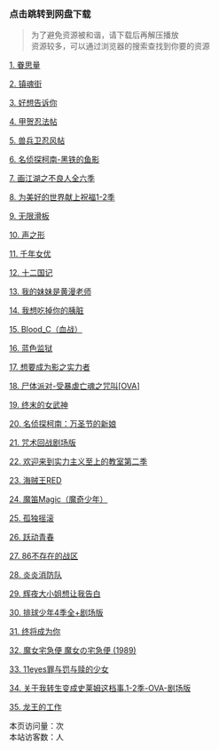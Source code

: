 ### 点击跳转到网盘下载

> 为了避免资源被和谐，请下载后再解压播放  
> 资源较多，可以通过浏览器的搜索查找到你要的资源

[1. 眷思量](https://tuoma.bec.today/item?id=dFoFnvAan4bP1WNhu6pTh)

[2. 镇魂街](https://tuoma.bec.today/item?id=sNDE-aOFDA6yny0I8GMc1)

[3. 好想告诉你](https://tuoma.bec.today/item?id=9OUfvmnhGcyf2an9Vc47F)

[4. 甲贺忍法帖](https://tuoma.bec.today/item?id=3UD3rY4IqZSUV4w8WGSDs)

[5. 兽兵卫忍风帖](https://tuoma.bec.today/item?id=X8Nbw9gC0NXhcs3bmp8yT)

[6. 名侦探柯南-黑铁的鱼影](https://tuoma.bec.today/item?id=zlaOoUVO-JTymqze75KZI)

[7. 画江湖之不良人全六季](https://tuoma.bec.today/item?id=cNUA77kL_9KfwiHYjgqXE)

[8. 为美好的世界献上祝福1-2季](https://tuoma.bec.today/item?id=OUccQqk25-gi5Lw0MRjnD)

[9. 无限滑板](https://tuoma.bec.today/item?id=BDVEgIXAdiwT_Ns-mqXne)

[10. 声之形](https://tuoma.bec.today/item?id=WgSy7qzlWbaqTCxBRAdYh)

[11. 千年女优](https://tuoma.bec.today/item?id=5zW0Iz20GXXwJe_CMQFGP)

[12. 十二国记](https://tuoma.bec.today/item?id=Nwt5qY7IS7ZLw74k3t54g)

[13. 我的妹妹是黄漫老师](https://pan.baidu.com/s/1Ju3rQhGivycO5ZVLslrt4w?pwd=77n7)

[14. 我想吃掉你的胰脏](https://pan.baidu.com/s/1ZukdaZPkKhe3gXPE2csMPg?pwd=f3ek)

[15. Blood_C（血战）](https://pan.baidu.com/s/1cwOqgRjn7mpHo9VEE7nSmw?pwd=bhg3)

[16. 蓝色监狱](https://pan.baidu.com/s/1LrJkRDcR7MfC8P13T7E41A?pwd=aafp)

[17. 想要成为影之实力者](https://pan.baidu.com/s/1hW2dtPKXA09WRjSV69O_kA?pwd=rbg4)

[18. 尸体派对-受暴虐亡魂之咒叫[OVA]](https://pan.baidu.com/s/1-J-SrjOLBQBVxyDM7-9MEQ?pwd=4dux)

[19. 终末的女武神](https://pan.baidu.com/s/15yRC621PrKswrIqms56B-w?pwd=zcsf)

[20. 名侦探柯南：万圣节的新娘](https://pan.baidu.com/s/15TeZF7eUcoTfxTXgSIm_6Q?2j0s)

[21. 咒术回战剧场版](https://pan.baidu.com/s/1b5UUDDjuCoVKOQ5O9Z9jJg?4w23)

[22. 欢迎来到实力主义至上的教室第二季](https://pan.baidu.com/s/1aZHqiPCqfrjk4_0uqZdaew?01h9)

[23. 海贼王RED](https://tuoma.bec.today/item?id=0cIYeAan5L8oOVPA4oCQ_)

[24. 魔笛Magic（魔奇少年）](https://tuoma.bec.today/item?id=pyRy9xhx0bFtbSXF9SqQ3)

[25. 孤独摇滚](https://tuoma.bec.today/item?id=6K_S_vg3PxKynTyUIINtR)

[26. 跃动青春](https://tuoma.bec.today/item?id=EA3I7NzuqkUzh9YLfKEkB)

[27. 86不存在的战区](https://tuoma.bec.today/item?id=reqQccwjz_Uce_owzMj_B)

[28. 炎炎消防队](https://tuoma.bec.today/item?id=7BYOujBCxuKI0uNR75mc0)

[29. 辉夜大小姐想让我告白](https://tuoma.bec.today/item?id=KXMBxVxDpZzyQgY94S1MV)

[30. 排球少年4季全+剧场版](https://tuoma.bec.today/item?id=UQQtgy44ooqkbygWN3TYg)

[31. 终将成为你](https://tuoma.bec.today/item?id=XfgNnFcF6yokL5HqahZjA)

[32. 魔女宅急便 魔女の宅急便 (1989)](https://tuoma.bec.today/item?id=1h4gaR5DuvNxf1i72wu1x)

[33. 11eyes罪与罚与赎的少女](https://tuoma.bec.today/item?id=zvNLxnIYBcSSzqrdchZf8)

[34. 关于我转生变成史莱姆这档事.1-2季-OVA-剧场版](https://tuoma.bec.today/.item?id=IILg8BTfI6dBeP1D7r2Mp)

[35. 龙王的工作](https://tuoma.bec.today/item?id=JPccAl3OtdLIffU9iVGUR)


<style>[id*=busuanzi] { display: initial !important }</style>
<script async src="//busuanzi.ibruce.info/busuanzi/2.3/busuanzi.pure.mini.js"></script>

<span id="busuanzi_container_page_pv">
  本页访问量：<span id="busuanzi_value_page_pv"></span>次
</span>
<br/>
<span id="busuanzi_container_site_uv">
  本站访客数：<span id="busuanzi_value_site_uv"></span>人
</span>